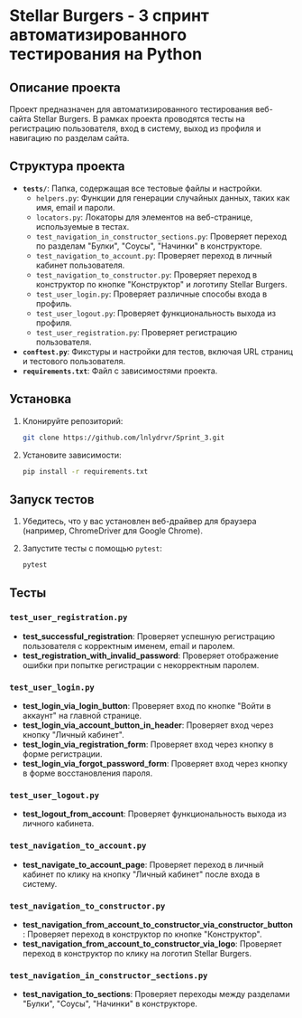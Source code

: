 # Stellar Burgers - 3 спринт автоматизированного тестирования на Python

## Описание проекта

Проект предназначен для автоматизированного тестирования веб-сайта Stellar Burgers. В рамках проекта проводятся тесты на регистрацию пользователя, вход в систему, выход из профиля и навигацию по разделам сайта.

## Структура проекта

- **`tests/`**: Папка, содержащая все тестовые файлы и настройки.
    - `helpers.py`: Функции для генерации случайных данных, таких как имя, email и пароли.
    - `locators.py`: Локаторы для элементов на веб-странице, используемые в тестах.
    - `test_navigation_in_constructor_sections.py`: Проверяет переход по разделам "Булки", "Соусы", "Начинки" в конструкторе.
    - `test_navigation_to_account.py`: Проверяет переход в личный кабинет пользователя.
    - `test_navigation_to_constructor.py`: Проверяет переход в конструктор по кнопке "Конструктор" и логотипу Stellar Burgers.
    - `test_user_login.py`: Проверяет различные способы входа в профиль.
    - `test_user_logout.py`: Проверяет функциональность выхода из профиля.
    - `test_user_registration.py`: Проверяет регистрацию пользователя.
- **`conftest.py`**: Фикстуры и настройки для тестов, включая URL страниц и тестового пользователя.
- **`requirements.txt`**: Файл с зависимостями проекта.

## Установка

1. Клонируйте репозиторий:
    ```bash
    git clone https://github.com/lnlydrvr/Sprint_3.git
    ```
    
2. Установите зависимости:
    ```bash
    pip install -r requirements.txt
    ```

## Запуск тестов

1. Убедитесь, что у вас установлен веб-драйвер для браузера (например, ChromeDriver для Google Chrome).

2. Запустите тесты с помощью `pytest`:
    ```bash
    pytest
    ```

## Тесты

### `test_user_registration.py`

- **test_successful_registration**: Проверяет успешную регистрацию пользователя с корректным именем, email и паролем.
- **test_registration_with_invalid_password**: Проверяет отображение ошибки при попытке регистрации с некорректным паролем.

### `test_user_login.py`

- **test_login_via_login_button**: Проверяет вход по кнопке "Войти в аккаунт" на главной странице.
- **test_login_via_account_button_in_header**: Проверяет вход через кнопку "Личный кабинет".
- **test_login_via_registration_form**: Проверяет вход через кнопку в форме регистрации.
- **test_login_via_forgot_password_form**: Проверяет вход через кнопку в форме восстановления пароля.

### `test_user_logout.py`

- **test_logout_from_account**: Проверяет функциональность выхода из личного кабинета.

### `test_navigation_to_account.py`

- **test_navigate_to_account_page**: Проверяет переход в личный кабинет по клику на кнопку "Личный кабинет" после входа в систему.

### `test_navigation_to_constructor.py`

- **test_navigation_from_account_to_constructor_via_constructor_button**: Проверяет переход в конструктор по кнопке "Конструктор".
- **test_navigation_from_account_to_constructor_via_logo**: Проверяет переход в конструктор по клику на логотип Stellar Burgers.

### `test_navigation_in_constructor_sections.py`

- **test_navigation_to_sections**: Проверяет переходы между разделами "Булки", "Соусы", "Начинки" в конструкторе.